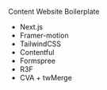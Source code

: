 Content Website Boilerplate

- Next.js
- Framer-motion
- TailwindCSS
- Contentful
- Formspree
- R3F
- CVA + twMerge

